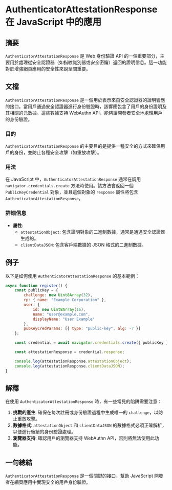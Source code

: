 <!--
Meta Description: # AuthenticatorAttestationResponse 在 JavaScript 中的應用 ## 摘要 `AuthenticatorAttestationResponse` 是 Web 身份驗證 API 的一個重要部分，主要用於處理從安全認證器（如指紋識別器或安全密鑰）返回的證明信息。...
Meta Keywords: authenticatorattestationresponse, javascript, api, attestationobject, clientdatajson
-->

# AuthenticatorAttestationResponse 在 JavaScript 中的應用

## 摘要
`AuthenticatorAttestationResponse` 是 Web 身份驗證 API 的一個重要部分，主要用於處理從安全認證器（如指紋識別器或安全密鑰）返回的證明信息。這一功能對於增強網頁應用的安全性來說至關重要。

## 文檔
`AuthenticatorAttestationResponse` 是一個用於表示來自安全認證器的證明響應的接口。當用戶通過安全認證器進行身份驗證時，該響應包含了用戶的身份證明及其相關的元數據。這些數據支持 WebAuthn API，能夠讓開發者安全地處理用戶的身份驗證。

### 目的
`AuthenticatorAttestationResponse` 的主要目的是提供一種安全的方式來確保用戶的身份，並防止各種安全攻擊（如重放攻擊）。

### 用法
在 JavaScript 中，`AuthenticatorAttestationResponse` 通常在調用 `navigator.credentials.create` 方法時使用。該方法會返回一個 `PublicKeyCredential` 對象，並且這個對象的 `response` 屬性將包含 `AuthenticatorAttestationResponse`。

### 詳細信息
- **屬性**:
  - `attestationObject`: 包含證明對象的二進制數據，通常是通過安全認證器生成的。
  - `clientDataJSON`: 包含客戶端數據的 JSON 格式的二進制數據。

## 例子
以下是如何使用 `AuthenticatorAttestationResponse` 的基本範例：

```javascript
async function register() {
    const publicKey = {
        challenge: new Uint8Array(32),
        rp: { name: "Example Corporation" },
        user: {
            id: new Uint8Array(16),
            name: "user@example.com",
            displayName: "User Example"
        },
        pubKeyCredParams: [{ type: "public-key", alg: -7 }]
    };

    const credential = await navigator.credentials.create({ publicKey });

    const attestationResponse = credential.response;

    console.log(attestationResponse.attestationObject);
    console.log(attestationResponse.clientDataJSON);
}
```

## 解釋
在使用 `AuthenticatorAttestationResponse` 時，有一些常見的陷阱需要注意：
1. **挑戰的產生**: 確保在每次註冊或身份驗證過程中生成唯一的 `challenge`，以防止重放攻擊。
2. **數據格式**: `attestationObject` 和 `clientDataJSON` 的數據格式必須正確解析，以便進行後續的身份驗證處理。
3. **瀏覽器支持**: 確認用戶的瀏覽器支持 WebAuthn API，否則將無法使用此功能。

## 一句總結
`AuthenticatorAttestationResponse` 是一個關鍵的接口，幫助 JavaScript 開發者在網頁應用中實現安全的用戶身份驗證。
